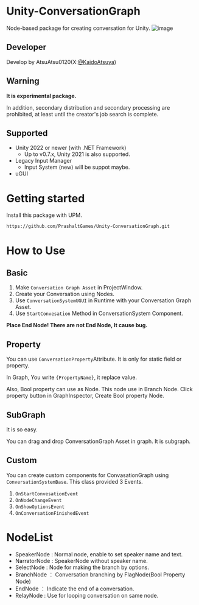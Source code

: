 # Unity-ConversationGraph
Node-based package for creating conversation for Unity.
![image](https://github.com/PrashaltGames/Unity-ConversationGraph/assets/58623243/78978e5a-354b-4344-acad-e47a78e6fc93)

## Developer
Develop by AtsuAtsu0120(X:[@KaidoAtsuya](https://twitter.com/KaidoAtsuya))
## Warning
**It is experimental package.**

In addition, secondary distribution and secondary processing are prohibited, at least until the creator's job search is complete.

## Supported
- Unity 2022 or newer (with .NET Framework)
  - Up to v0.7.x, Unity 2021 is also supported.
- Legacy Input Manager
  - Input System (new) will be suppot maybe.
- uGUI
# Getting started
Install this package with UPM.

`https://github.com/PrashaltGames/Unity-ConversationGraph.git`
# How to Use
## Basic
1. Make `Conversation Graph Asset` in ProjectWindow.
2. Create your Conversation using Nodes.
3. Use `ConversationSystemUGUI` in Runtime with your Conversation Graph Asset.
4. Use `StartConvesation` Method in ConversationSystem Component.

**Place End Node! There are not End Node, It cause bug.**

## Property
You can use `ConversationProperty`Attribute.
It is only for static field or property.

In Graph, You write `{PropertyName}`, it replace value.

Also, Bool property can use as Node.
This node use in Branch Node.
Click property button in GraphInspector, Create Bool property Node.

## SubGraph
It is so easy.

You can drag and drop ConversationGraph Asset in graph.
It is subgraph.

## Custom
You can create custom components for ConvasationGraph using `ConversationSystemBase`.
This class provided 3 Events.
1. `OnStartConvesationEvent`
2. `OnNodeChangeEvent`
3. `OnShowOptionsEvent`
4. `OnConversationFinishedEvent`
# NodeList
- SpeakerNode : Normal node, enable to set speaker name and text.
- NarratorNode : SpeakerNode without speaker name.
- SelectNode : Node for making the branch by options.
- BranchNode ： Conversation branching by FlagNode(Bool Property Node)
- EndNode ： Indicate the end of a conversation.
- RelayNode : Use for looping conversation on same node.
